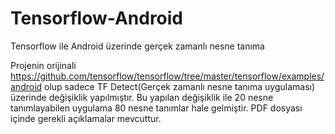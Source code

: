 # Tensorflow-Android
Tensorflow ile Android üzerinde gerçek zamanlı nesne tanıma

Projenin orijinali https://github.com/tensorflow/tensorflow/tree/master/tensorflow/examples/android olup sadece TF Detect(Gerçek zamanlı nesne tanıma uygulaması) üzerinde değişiklik yapılmıştır. Bu yapılan değişiklik ile 20 nesne tanımlayabilen uygulama 80 nesne tanımlar hale gelmiştir. PDF dosyası içinde gerekli açıklamalar mevcuttur.
